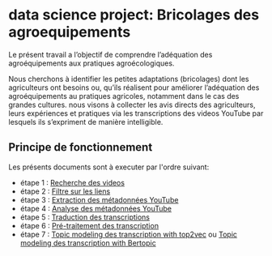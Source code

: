 # data science project: Bricolages des agroequipements
Le présent travail  a l’objectif de comprendre l’adéquation des agroéquipements aux pratiques agroécologiques. 

Nous cherchons à identifier les petites adaptations (bricolages) dont les agriculteurs ont besoins ou, qu’ils réalisent pour améliorer
l’adéquation des agroéquipements au pratiques agricoles, notamment dans le cas des grandes cultures.
nous visons à collecter les avis directs des agriculteurs, leurs expériences et pratiques  via les transcriptions des videos YouTube par lesquels ils s’expriment de manière intelligible. 

## Principe de fonctionnement
Les présents documents sont à executer par l'ordre suivant:

* étape 1 : [Recherche des videos](https://github.com/oumaima-sboui/bricolages-des-agroequipements-data-science-project/blob/master/Search_Video_finals.ipynb) 
* étape 2 : [Filtre sur les liens](https://github.com/oumaima-sboui/bricolages-des-agroequipements-data-science-project/blob/master/filttre_sur_les_liens.ipynb)
* étape 3 : [Extraction des métadonnées YouTube](https://github.com/oumaima-sboui/bricolages-des-agroequipements-data-science-project/blob/master/youtube_scrapping.py)
* étape 4 : [Analyse des métadonnées YouTube](https://github.com/oumaima-sboui/bricolages-des-agroequipements-data-science-project/blob/master/YouTube_Analysis-Final.ipynb)
* étape 5 : [Traduction des transcriptions](https://github.com/oumaima-sboui/bricolages-des-agroequipements-data-science-project/blob/master/Traduction_transcript_final-versCSV.ipynb)
* étape 6 : [Pré-traitement des transcription](https://github.com/oumaima-sboui/bricolages-des-agroequipements-data-science-project/blob/master/text_preprocessing_final_CSV.py)
* étape 7 : [Topic modeling des transcription with top2vec](https://github.com/oumaima-sboui/bricolages-des-agroequipements-data-science-project/blob/master/Data_Modeling_top2vec.ipynb) ou [Topic modeling des transcription with Bertopic](https://github.com/oumaima-sboui/bricolages-des-agroequipements-data-science-project/blob/master/BERTopic.ipynb)

